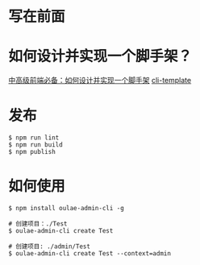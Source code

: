 # 写在前面

# 如何设计并实现一个脚手架？

[中高级前端必备：如何设计并实现一个脚手架](https://juejin.cn/post/7021097811491946503)
[cli-template](https://github.com/zxyue25/cli-template)

# 发布

```
$ npm run lint
$ npm run build
$ npm publish
```

# 如何使用

```
$ npm install oulae-admin-cli -g

# 创建项目：./Test
$ oulae-admin-cli create Test

# 创建项目: ./admin/Test
$ oulae-admin-cli create Test --context=admin
```
